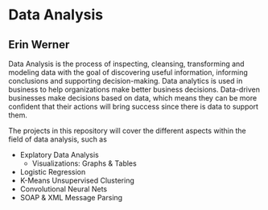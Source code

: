 # Data Analysis

## Erin Werner

Data Analysis is the process of inspecting, cleansing, transforming and modeling data with the goal of discovering useful information, informing conclusions and supporting decision-making. Data analytics is used in business to help organizations make better business decisions. Data-driven businesses make decisions based on data, which means they can be more confident that their actions will bring success since there is data to support them.

The projects in this repository will cover the different aspects within the field of data analysis, such as 

* Explatory Data Analysis
  * Visualizations: Graphs & Tables
* Logistic Regression
* K-Means Unsupervised Clustering
* Convolutional Neural Nets
* SOAP & XML Message Parsing
